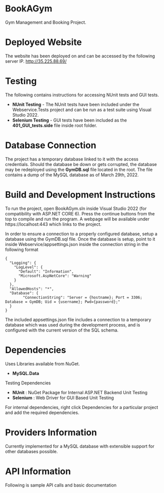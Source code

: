 # BookAGym
Gym Management and Booking Project.

# Deployed Website
The website has been deployed on and can be accessed by the following server IP.
http://35.225.88.69/

# Testing
The following contains instructions for accessing NUnit tests and GUI tests.
- **NUnit Testing** - The NUnit tests have been included under the Webservice.Tests project and can be run as a test suite using Visual Studio 2022.
- **Selenium Testing** - GUI tests have been included as the **401_GUI_tests.side** file inside root folder.

# Database Connection
The project has a temporary database linked to it with the access credentials. Should the database be down or gets corrupted, the database may be redeployed using the **GymDB.sql** file located in the root. The file contains a dump of the MySQL database as of March 29th, 2022.

# Build and Development Instructions

To run the project, open BookAGym.sln inside Visual Studio 2022 (for compatibility with ASP.NET CORE 6). Press the continue buttons from the top to compile and run the program. A webpage will be available under https://localhost:443 which links to the project.

In order to ensure a connection to a properly configured database, setup a database using the GymDB.sql file. Once the database is setup, point to it inside Webservice/appsettings.json inside the connection string in the following format
```
{
  "Logging": {
    "LogLevel": {
      "Default": "Information",
      "Microsoft.AspNetCore": "Warning"
    }
  },
  "AllowedHosts": "*",
  "Database": {
        "ConnectionString": "Server = {hostname}; Port = 3306; Database = GymDB; Uid = {username}; Pwd={password};"
  }
}
```
The included appsettings.json file includes a connection to a temporary database which was used during the development process, and is configured with the current version of the SQL schema.

# Dependencies
Uses Libraries available from NuGet.
- **MySQL.Data**

Testing Dependencies
- **NUnit** : NuGet Package for Internal ASP.NET Backend Unit Testing
- **Selenium** : Web Driver for GUI Based Unit Testing

For internal dependencies, right click Dependencies for a particular project and add the required dependencies.

# Providers Information
Currently implemented for a MySQL database with extensible support for other databases possible.

# API Information
Following is sample API calls and basic documentation

